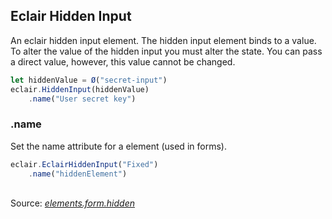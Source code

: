 ## Eclair Hidden Input
An eclair hidden input element. The hidden input element binds to a value. To alter the value of the hidden input you must alter the state. You can pass a direct value, however, this value cannot be changed.
```javascript
let hiddenValue = Ø("secret-input")
eclair.HiddenInput(hiddenValue)
    .name("User secret key")
```
### .name
Set the name attribute for a element (used in forms).
```javascript
eclair.EclairHiddenInput("Fixed")
    .name("hiddenElement")
```

<br/>Source: [_elements.form.hidden_](https://github.com/SamGarlick/Eclair/tree/main/src/elements/form/hidden.js)